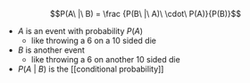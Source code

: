 $$P(A\ |\ B) = \frac {P(B\ |\ A)\ \cdot\ P(A)}{P(B)}$$
- $A$ is an event with probability $P(A)$
	- like throwing a 6 on a 10 sided die
- $B$ is another event 
	- like throwing a 6 on another 10 sided die
- $P(A\ |\ B)$ is the [[conditional probability]]